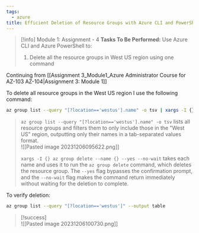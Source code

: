 ```yaml
---
tags:
  - azure
title: Efficient Deletion of Resource Groups with Azure CLI and PowerShell
---
```

<!--
**Gaining Proficiency in Azure: Mastering Resource Group Management!** In my latest assignment for the Azure Administrator course, I focused on enhancing my Azure CLI and PowerShell skills, particularly in managing resource groups. The task involved using Azure CLI to delete all resource groups in the West US region with a single command. This exercise not only tested my command-line proficiency but also deepened my understanding of efficient resource management in Azure. Successfully executing this task has further solidified my capabilities in Azure's environment, proving essential for any aspiring Azure Administrator.
-->

> [!info] Module 1: Assignment - 4
> **Tasks To Be Performed:** 
> Use Azure CLI and Azure PowerShell to: 
> 1. Delete all the resource groups in West US region using one command

Continuing from [[Assignment 3_Module1_Azure Administrator Course for AZ-103 AZ-104|Assignment 3: Module 1]]

To delete all resource groups in the West US region I use the following command:
```bash
az group list --query "[?location=='westus'].name" -o tsv | xargs -I {} az group delete --name {} --yes --no-wait
```

> `az group list --query "[?location=='westus'].name" -o tsv` lists all resource groups and filters them to only include those in the "West US" region, outputting only their names in a tab-separated values format.
>    <br>![[Pasted image 20231206095622.png]]
> 
> `xargs -I {} az group delete --name {} --yes --no-wait` takes each name and uses it to run the `az group delete` command, which deletes the resource group. The `--yes` flag bypasses the confirmation prompt, and the `--no-wait` flag makes the command return immediately without waiting for the deletion to complete.

To verify deletion:
```bash
az group list --query "[?location=='westus']" --output table
```

> [!success]
> <br>![[Pasted image 20231206100730.png]]
